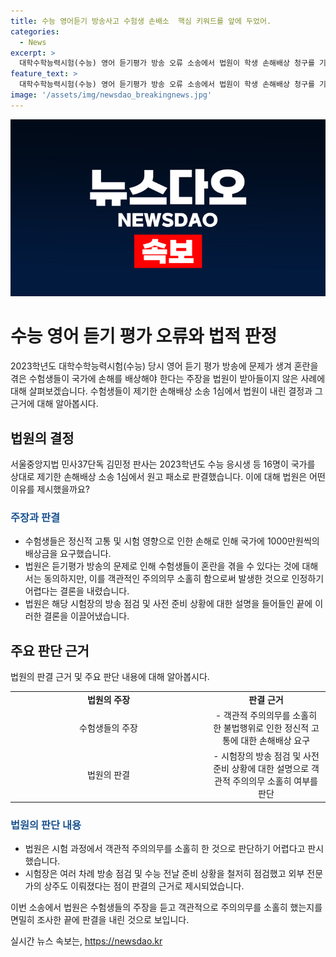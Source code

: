 ```yaml
---
title: 수능 영어듣기 방송사고 수험생 손배소  핵심 키워드를 앞에 두었어.
categories:
  - News
excerpt: >
  대학수학능력시험(수능) 영어 듣기평가 방송 오류 소송에서 법원이 학생 손해배상 청구를 기각했다. 영어 듣기평가 방송 사고로 혼란을 겪은 수험생들은 정신적 고통을 받았으며 국가에 1000만원씩 손해배상을 요구했지만, 법원은 객관적 정당성을 인정하기 어려워 패소 판결을 내렸다. 법원은 공무원들의 주의의무 소홀히 여부와 정당성을 인정하기 어렵다고 판시했다.
feature_text: >
  대학수학능력시험(수능) 영어 듣기평가 방송 오류 소송에서 법원이 학생 손해배상 청구를 기각했다. 영어 듣기평가 방송 사고로 혼란을 겪은 수험생들은 정신적 고통을 받았으며 국가에 1000만원씩 손해배상을 요구했지만, 법원은 객관적 정당성을 인정하기 어려워 패소 판결을 내렸다. 법원은 공무원들의 주의의무 소홀히 여부와 정당성을 인정하기 어렵다고 판시했다.
image: '/assets/img/newsdao_breakingnews.jpg'
---
```


<p><img src="/assets/img/newsdao_breakingnews.jpg" alt="ranknews 속보" /></p>

<h1>수능 영어 듣기 평가 오류와 법적 판정</h1>

<p data-ke-size="size16">2023학년도 대학수학능력시험(수능) 당시 영어 듣기 평가 방송에 문제가 생겨 혼란을 겪은 수험생들이 국가에 손해를 배상해야 한다는 주장을 법원이 받아들이지 않은 사례에 대해 살펴보겠습니다. 수험생들이 제기한 손해배상 소송 1심에서 법원이 내린 결정과 그 근거에 대해 알아봅시다.</p>

<h2>법원의 결정</h2>

<p>서울중앙지법 민사37단독 김민정 판사는 2023학년도 수능 응시생 등 16명이 국가를 상대로 제기한 손해배상 소송 1심에서 원고 패소로 판결했습니다. 이에 대해 법원은 어떤 이유를 제시했을까요?</p>

<h3><b><span style="color: #1a5490;">주장과 판결</span></b></h3>

<ul>
  <li>수험생들은 정신적 고통 및 시험 영향으로 인한 손해로 인해 국가에 1000만원씩의 배상금을 요구했습니다.</li>
  <li>법원은 듣기평가 방송의 문제로 인해 수험생들이 혼란을 겪을 수 있다는 것에 대해서는 동의하지만, 이를 객관적인 주의의무 소홀히 함으로써 발생한 것으로 인정하기 어렵다는 결론을 내렸습니다.</li>
  <li>법원은 해당 시험장의 방송 점검 및 사전 준비 상황에 대한 설명을 들어들인 끝에 이러한 결론을 이끌어냈습니다.</li>
</ul>

<h2>주요 판단 근거</h2>

<p>법원의 판결 근거 및 주요 판단 내용에 대해 알아봅시다.</p>

<table>
  <tr>
    <td style="text-align: center; width: 300px;"><b>법원의 주장</b></td>
    <td style="text-align: center;"><b>판결 근거</b></td>
  </tr>
  <tr>
    <td style="text-align: center;">수험생들의 주장</td>
    <td style="text-align: center;">- 객관적 주의의무를 소홀히 한 불법행위로 인한 정신적 고통에 대한 손해배상 요구</td>
  </tr>
  <tr>
    <td style="text-align: center;">법원의 판결</td>
    <td style="text-align: center;">- 시험장의 방송 점검 및 사전 준비 상황에 대한 설명으로 객관적 주의의무 소홀히 여부를 판단</td>
  </tr>
</table>

<h3><b><span style="color: #1a5490;">법원의 판단 내용</span></b></h3>

<ul>
  <li>법원은 시험 과정에서 객관적 주의의무를 소홀히 한 것으로 판단하기 어렵다고 판시했습니다.</li>
  <li>시험장은 여러 차례 방송 점검 및 수능 전날 준비 상황을 철저히 점검했고 외부 전문가의 상주도 이뤄졌다는 점이 판결의 근거로 제시되었습니다.</li>
</ul>

<p>이번 소송에서 법원은 수험생들의 주장을 듣고 객관적으로 주의의무를 소홀히 했는지를 면밀히 조사한 끝에 판결을 내린 것으로 보입니다.</p>
실시간 뉴스 속보는, <a href="https://newsdao.kr" rel="dofollow">https://newsdao.kr</a>


